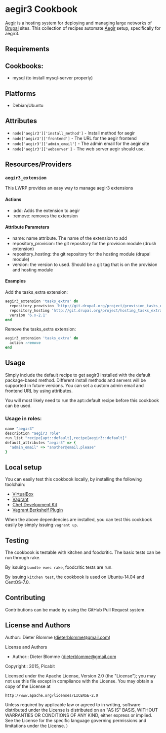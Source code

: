 aegir3 Cookbook
===============

[Aegir][] is a hosting system for deploying and managing large networks of
[Drupal][] sites. This collection of recipes automate [Aegir][] setup,
specifically for aegir3.

Requirements
------------

## Cookbooks:

* mysql (to install mysql-server properly)

## Platforms
- Debian/Ubuntu

Attributes
----------

* `node['aegir3']['install_method']` - Install method for aegir
* `node['aegir3']['frontend']` - The URL for the aegir frontend
* `node['aegir3']['admin_email']` - The admin email for the aegir site
* `node['aegir3']['webserver']` - The web server aegir should use.

Resources/Providers
-------------------
### `aegir3_extension`
This LWRP provides an easy way to manage aegir3 extensions

#### Actions
- :add: Adds the extension to aegir
- :remove: removes the extension

#### Attribute Parameters
- name: name attribute. The name of the extension to add
- repository_provision: the git repository for the provision module (drush extension)
- repository_hosting: the git repository for the hosting module (drupal module)
- version: the version to used. Should be a git tag that is on the provision and hosting module

#### Examples

Add the tasks_extra extension:

```ruby
aegir3_extension 'tasks_extra' do
  repository_provision 'http://git.drupal.org/project/provision_tasks_extra.git'
  repository_hosting 'http://git.drupal.org/project/hosting_tasks_extra.git'
  version '6.x-2.1'
end
```

Remove the tasks_extra extension:

```ruby
aegir3_extension 'tasks_extra' do
  action :remove
end
```

Usage
-----
Simply include the default recipe to get aegir3 installed with the default
package-based method. Different install methods and servers will be supported
in future versions. You can set a custom admin email and frontend URL by using
attributes.

You will most likely need to run the apt::default recipe before this cookbook
can be used.

### Usage in roles:
```ruby
name "aegir3"
description "aegir3 role"
run_list "recipe[apt::default],recipe[aegir3::default]"
default_attributes "aegir3" => {
  "admin_email" => "another@email.please"
}
```

Local setup
-------------------

You can easily test this cookbook locally, by installing the following toolchain:
* [VirtualBox](https://www.virtualbox.org/)
* [Vagrant](https://www.vagrantup.com/)
* [Chef Development Kit](https://downloads.chef.io/chef-dk/)
* [Vagrant Berkshelf Plugin](https://github.com/berkshelf/vagrant-berkshelf)

When the above dependencies are installed, you can test this cookbook easily by
simply issuing `vagrant up`.

Testing
-------------------

The cookbook is testable with kitchen and foodcritic. The basic tests can be
run through rake.

By issuing `bundle exec rake`, foodcritic tests are run.

By issuing `kitchen test`, the cookbook is used on Ubuntu-14.04 and CentOS-7.0.

Contributing
------------
Contributions can be made by using the GitHub Pull Request system.

## License and Authors

Author:: Dieter Blomme (dieterblomme@gmail.com)

License and Authors

* Author:: Dieter Blomme (dieterblomme@gmail.com

Copyright:: 2015, Picabit

Licensed under the Apache License, Version 2.0 (the "License");
you may not use this file except in compliance with the License.
You may obtain a copy of the License at

    http://www.apache.org/licenses/LICENSE-2.0

Unless required by applicable law or agreed to in writing, software
distributed under the License is distributed on an "AS IS" BASIS,
WITHOUT WARRANTIES OR CONDITIONS OF ANY KIND, either express or implied.
See the License for the specific language governing permissions and
limitations under the License.
)


[Aegir]:http://www.aegirproject.org/
[Drupal]:http://www.drupal.org/
